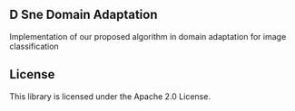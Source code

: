 ## D Sne Domain Adaptation

Implementation of our proposed algorithm in domain adaptation for image classification

## License

This library is licensed under the Apache 2.0 License. 

